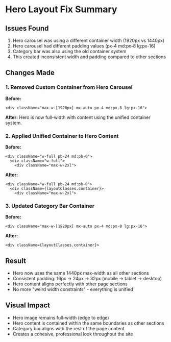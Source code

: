# Hero Layout Fix Summary

## Issues Found
1. Hero carousel was using a different container width (1920px vs 1440px)
2. Hero carousel had different padding values (px-4 md:px-8 lg:px-16)
3. Category bar was also using the old container system
4. This created inconsistent width and padding compared to other sections

## Changes Made

### 1. Removed Custom Container from Hero Carousel
**Before:**
```tsx
<div className="max-w-[1920px] mx-auto px-4 md:px-8 lg:px-16">
```

**After:**
Hero is now full-width with content using the unified container system.

### 2. Applied Unified Container to Hero Content
**Before:**
```tsx
<div className="w-full pb-24 md:pb-0">
  <div className="w-full">
    <div className="max-w-2xl">
```

**After:**
```tsx
<div className="w-full pb-24 md:pb-0">
  <div className={layoutClasses.container}>
    <div className="max-w-2xl">
```

### 3. Updated Category Bar Container
**Before:**
```tsx
<div className="max-w-[1920px] mx-auto px-4 md:px-8 lg:px-16">
```

**After:**
```tsx
<div className={layoutClasses.container}>
```

## Result
- Hero now uses the same 1440px max-width as all other sections
- Consistent padding: 16px → 24px → 32px (mobile → tablet → desktop)
- Hero content aligns perfectly with other page sections
- No more "weird width constraints" - everything is unified

## Visual Impact
- Hero image remains full-width (edge to edge)
- Hero content is contained within the same boundaries as other sections
- Category bar aligns with the rest of the page content
- Creates a cohesive, professional look throughout the site